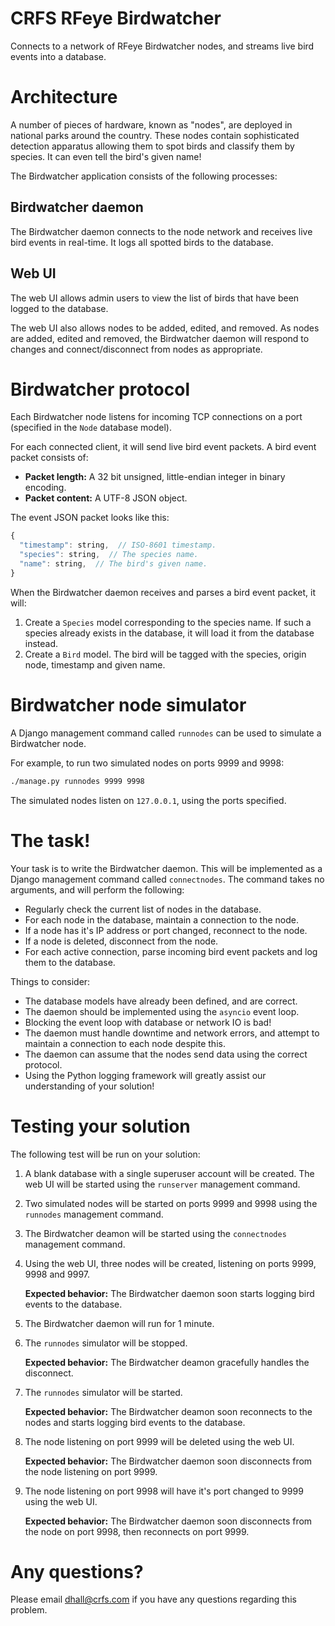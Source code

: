 # CRFS RFeye Birdwatcher

Connects to a network of RFeye Birdwatcher nodes, and streams live
bird events into a database.


# Architecture

A number of pieces of hardware, known as "nodes", are deployed in national
parks around the country. These nodes contain sophisticated detection
apparatus allowing them to spot birds and classify them by species.
It can even tell the bird's given name!

The Birdwatcher application consists of the following processes:


## Birdwatcher daemon

The Birdwatcher daemon connects to the node network and receives live bird
events in real-time. It logs all spotted birds to the database.


## Web UI

The web UI allows admin users to view the list of birds that have been
logged to the database.

The web UI also allows nodes to be added, edited, and removed. As nodes
are added, edited and removed, the Birdwatcher daemon will respond to
changes and connect/disconnect from nodes as appropriate.


# Birdwatcher protocol

Each Birdwatcher node listens for incoming TCP connections on a port
(specified in the ``Node`` database model).

For each connected client, it will send live bird event packets. A bird
event packet consists of:

- **Packet length:** A 32 bit unsigned, little-endian integer in binary
  encoding.
- **Packet content:** A UTF-8 JSON object.

The event JSON packet looks like this:

``` js
{
  "timestamp": string,  // ISO-8601 timestamp.
  "species": string,  // The species name.
  "name": string,  // The bird's given name.
}
```

When the Birdwatcher daemon receives and parses a bird event packet, it
will:

1. Create a ``Species`` model corresponding to the species name. If such
   a species already exists in the database, it will load it from the
   database instead.
2. Create a ``Bird`` model. The bird will be tagged with the species,
   origin node, timestamp and given name.


# Birdwatcher node simulator

A Django management command called ``runnodes`` can be used to simulate
a Birdwatcher node.

For example, to run two simulated nodes on ports 9999 and 9998:

``` bash
./manage.py runnodes 9999 9998
```

The simulated nodes listen on `127.0.0.1`, using the ports specified.


# The task!

Your task is to write the Birdwatcher daemon. This will be implemented
as a Django management command called ``connectnodes``. The command takes
no arguments, and will perform the following:

- Regularly check the current list of nodes in the database.
- For each node in the database, maintain a connection to the node.
- If a node has it's IP address or port changed, reconnect to the node.
- If a node is deleted, disconnect from the node.
- For each active connection, parse incoming bird event packets and log
  them to the database.

Things to consider:

- The database models have already been defined, and are correct.
- The daemon should be implemented using the ``asyncio`` event loop.
- Blocking the event loop with database or network IO is bad!
- The daemon must handle downtime and network errors, and attempt to
  maintain a connection to each node despite this.
- The daemon can assume that the nodes send data using the correct
  protocol.
- Using the Python logging framework will greatly assist our understanding
  of your solution!


# Testing your solution

The following test will be run on your solution:

1. A blank database with a single superuser account will be created. The
   web UI will be started using the ``runserver`` management command.

2. Two simulated nodes will be started on ports 9999 and 9998 using the
   ``runnodes`` management command.

3. The Birdwatcher deamon will be started using the ``connectnodes``
   management command.

4. Using the web UI, three nodes will be created, listening on ports
   9999, 9998 and 9997.

   **Expected behavior:** The Birdwatcher daemon soon starts logging bird
   events to the database.

5. The Birdwatcher daemon will run for 1 minute.

6. The ``runnodes`` simulator will be stopped.

   **Expected behavior:** The Birdwatcher deamon gracefully handles the
   disconnect.

7. The ``runnodes`` simulator will be started.

   **Expected behavior:** The Birdwatcher deamon soon reconnects to the
   nodes and starts logging bird events to the database.

8. The node listening on port 9999 will be deleted using the web UI.

   **Expected behavior:** The Birdwatcher daemon soon disconnects from the
   node listening on port 9999.

9. The node listening on port 9998 will have it's port changed to 9999
   using the web UI.

   **Expected behavior:** The Birdwatcher daemon soon disconnects from the
   node on port 9998, then reconnects on port 9999.


# Any questions?

Please email dhall@crfs.com if you have any questions regarding this
problem.
